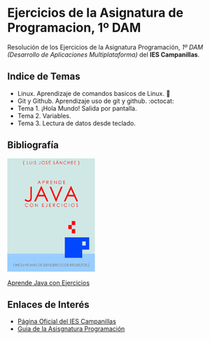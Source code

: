 # Ejercicios de la Asignatura de Programacion, 1º DAM

Resolución de los Ejercicios de la Asignatura Programación, *1º DAM (Desarrollo de Aplicaciones Multiplataforma)* del **IES Campanillas**.

## Indice de Temas
 * Linux. Aprendizaje de comandos basicos de Linux. :penguin:
 * Git y Github. Aprendizaje uso de git y github. :octocat: 
 * Tema 1. ¡Hola Mundo! Salida por pantalla.
 * Tema 2. Variables.
 * Tema 3. Lectura de datos desde teclado.


## Bibliografía

![Aprende Java con Ejercicios](Imagenes/aprendejava200x259.jpeg)

[Aprende Java con Ejercicios](https://leanpub.com/aprendejava)


## Enlaces de Interés

* [Página Oficial del IES Campanillas](http://iescampanillas.com)
* [Guia de la Asisgnatura Programación](http://github.com/luisjosesanchez/programacion/)

